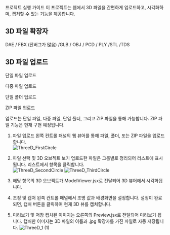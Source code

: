 프로젝트 실행 가이드
이 프로젝트는 웹에서 3D 파일을 간편하게 업로드하고, 시각화하며, 캡처할 수 있는 기능을 제공합니다.

<h2> 3D 파일 확장자 </h1>
<p>DAE / FBX (잔버그가 많음) /GLB / OBJ / PCD / PLY /STL /TDS </ p>

<h2> 3D 파일 업로드 </h2>
<p> 단일 파일 업로드</p>
<p> 다중 파일 업로드</p>
<p> 단일 폴더 업로드</p>
<p> ZIP 파일 업로드</p>

업로드는 단일 파일, 다중 파일, 단일 폴더, 그리고 ZIP 파일을 통해 가능합니다. ZIP 파일 기능은 현재 구현 예정입니다.
1. 파일 업로드
왼쪽 컨트롤 패널의 웹 뷰어를 통해 파일, 폴더, 또는 ZIP 파일을 업로드합니다. <br />
![ThreeD_FirstCircle](https://github.com/user-attachments/assets/11bd2a17-9b5d-41d5-8181-96ec4a919949)

2. 파일 선택 및 3D 오브젝트 보기
업로드한 파일은 그룹별로 정리되어 리스트에 표시됩니다. 리스트에서 항목을 클릭합니다. <br />
![ThreeD_SecondCircle](https://github.com/user-attachments/assets/bf1ed650-e387-441b-98af-4218f6c7db51)
![ThreeD_ThirdCircle](https://github.com/user-attachments/assets/022c795b-5aef-4682-9535-f109c34c2731)

3. 해당 항목의 3D 오브젝트가 ModelViewer.jsx로 전달되어 3D 뷰어에서 시각화됩니다.


4. 조정 및 캡처
왼쪽 컨트롤 패널에서 조명 값과 배경화면을 설정합니다. 설정이 완료되면, 캡처 버튼을 클릭하여 현재 3D 뷰를 캡처합니다.

5. 미리보기 및 저장
캡처된 이미지는 오른쪽의 Preview.jsx로 전달되어 미리보기 됩니다. 캡처한 이미지는 3D 파일의 이름과 .jpg 확장자를 가진 파일로 자동 저장됩니다.
![ThreeD_1 (1)](https://github.com/user-attachments/assets/966ea62b-9c9b-49c2-8675-9870593a9da9)
